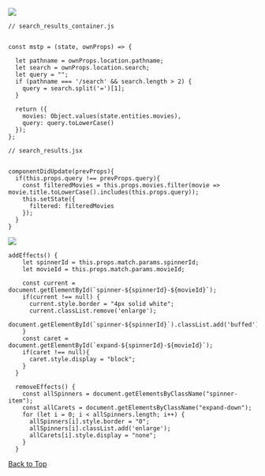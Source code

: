 <!-- ![](s3://instapx-dev/instapx.png)

# Table of Contents
- [Background and Overview](#background-and-overview)
  - [Demo](#demo)
- [Technologies](#technologies)
- [Site](#site)
  - [Splash Page](#splash-page)
  - [Videos](#videos)
  - [Info](#info)
- [Feature Highlights](#feature-highlights)
  - [Video Search](#video-search)
  - [Info and Dropdown Effects](#video-info-dropdown-and-effects)

## Background and Overview

Chillflix is a clone of the video-streaming site, Netflix. On this site, users are able to create new accounts and login and watch short clips of popular movies and shows.

Features cloned from Instagram include:
* User authentication
* User feed
* Profile
* Post Modals
* Liking posts
* Commenting on posts


### Demo
[Live Link](https://flix-n-chill.herokuapp.com/#/)

## Technologies

Instapx was built on a `Ruby on Rails` backend with a `React/Redux` front end. User data such as login and list information was stored in a `PostgreSQL` database. Images are stored and accessed through `AWS S3`. 

## Site

### Splash Page

The Instapx splash page/user authentication is an exact clone of Instagram, without facebook links. It features the same background, fonts, and iphone template.

![](./images/screenshot1.png)
<!-- ![](./screenshots/auth.gif) -->

<!-- ### Videos

Chillflix videos are featured on scroll wheels according to their categories. Scroll wheels feature infinite scroll. Upon hovering over a single video, controls for that video appear. The controls include a play button, an add to my list button, and an expand button which displays more info on the video. -->

![](./screenshots/hover.png)

<!-- ### Info

When the expand button is clicked, the videos title and description is shown. Below the description, there is a play button and my list button. There is also a button to close the info. When a video's info is expanded, the video is highlighted with a white border and down-caret

![](./screenshots/info.png)

## Feature Highlights -->

<!-- ### Video Search

Implementing the search functionality was quite a challenge. At first, I was trying to combine all the logic into the Navbar since the search bar was there. But it proved to be very difficult to render the results and also track the query string. So I came to this solution:
* Search functionality was spread over two components
* The search bar on the Navbar component would expand when clicked on
  * Once the user starts typing, the route would be updated with the query string
* Once the route changed to a search, the search results container would monitor the query string, passing it as a prop to the search results
* Search results component would filter out the movies in state, non case-sensitive and display them
  * An empty query string would return all videos
* If the 'X' was clicked, the search bar would contract and the user would be rerouted back to browse -->

<!-- ![](./screenshots/search.png) -->

```
// search_results_container.js


const mstp = (state, ownProps) => {

  let pathname = ownProps.location.pathname;
  let search = ownProps.location.search;
  let query = "";
  if (pathname === '/search' && search.length > 2) {
    query = search.split('=')[1];
  }

  return ({
    movies: Object.values(state.entities.movies),
    query: query.toLowerCase()
  });
};
```
```
// search_results.jsx


componentDidUpdate(prevProps){
  if(this.props.query !== prevProps.query){
    const filteredMovies = this.props.movies.filter(movie => movie.title.toLowerCase().includes(this.props.query));
    this.setState({
      filtered: filteredMovies
    });
  }
}
```

<!-- ### Video Info Dropdown and Effects

When a movie's dropdown is expanded, it's info is supposed to show the video's title, description, control buttons, and a close button. Also, the current video with expanded info should be highlighted white a white border and a downwards caret pointing to the info. The challenging part with this feature was what to do if one dropdown is already open and the user attempts to expand another one. At first both dropdowns would show and both would have the highlight effects. The solution I came to was the following:
* When a dropdown is expanded, update the route to have wildcards for the id of the scroll wheel and the id of the movie
* Upon reaching the proper route, remove all effects from each video and allow each video to be enlarged upon hover to show controls
* Find the matching id's
  * If non-existent, reroute to `/browse`
  * If it does exist, remove enlarge capability and add effects -->

![](./screenshots/info.png)

```
addEffects() {
    let spinnerId = this.props.match.params.spinnerId;
    let movieId = this.props.match.params.movieId;
    
    const current = document.getElementById(`spinner-${spinnerId}-${movieId}`);
    if(current !== null) {
      current.style.border = "4px solid white";
      current.classList.remove('enlarge');
      document.getElementById(`spinner-${spinnerId}`).classList.add('buffed');
    }
    const caret = document.getElementById(`expand-${spinnerId}-${movieId}`);
    if(caret !== null){
      caret.style.display = "block";
    }
  }

  removeEffects() {
    const allSpinners = document.getElementsByClassName("spinner-item");
    const allCarets = document.getElementsByClassName("expand-down");
    for (let i = 0; i < allSpinners.length; i++) {
      allSpinners[i].style.border = "0";
      allSpinners[i].classList.add('enlarge');
      allCarets[i].style.display = "none";
    }
  }
```


[Back to Top](#)